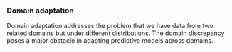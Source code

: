 ### Domain adaptation
Domain adaptation addresses the problem that we have data from two related domains but under different distributions. The domain discrepancy poses a major obstacle in adapting
predictive models across domains.

